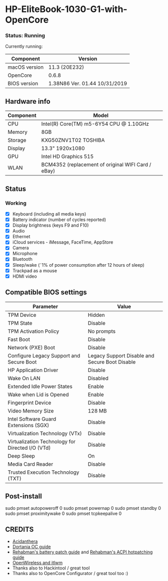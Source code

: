 # HP-EliteBook-1030-G1-with-OpenCore

### Status: Running

Currently running:

| Component     | Version      |
| ------------- | ------------ |
| macOS version | 11.3 (20E232) |
| OpenCore      | 0.6.8        |
| BIOS version  | 1.38N86 Ver. 01.44  10/31/2019        |

## Hardware info

| Component | Model                                   |
| --------- | --------------------------------------- |
| CPU       | Intel(R) Core(TM) m5-6Y54 CPU @ 1.10GHz    |
| Memory    | 8GB                       |
| Storage   | KXG50ZNV1T02 TOSHIBA                 |
| Display   | 13.3" 1920x1080                 |
| GPU       | Intel HD Graphics 515                          |
| WLAN      | BCM4352 (replacement of original WIFI Card / eBay) |

## Status

### Working

- [x] Keyboard (including all media keys)
- [x] Battery indicator (number of cycles reported)
- [x] Display brightness (keys F9 and F10)
- [x] Audio
- [x] Ethernet
- [x] iCloud services - iMessage, FaceTime, AppStore
- [x] Camera
- [x] Microphone
- [x] Bluetooth
- [x] Sleep/wake (˜1% of power consumption after 12 hours of sleep)
- [x] Trackpad as a mouse
- [x] HDMI video

## Compatible BIOS settings

| Parameter     | Value      |
| ------------- | ------------ |
| TPM Device | Hidden |
| TPM State | Disable |
| TPM Activation Policy | No prompts |
| Fast Boot | Disable |
| Network (PXE) Boot | Disable |
| Configure Legacy Support and Secure Boot | Legacy Support Disable and Secure Boot Disable |
| HP Application Driver | Disable |
| Wake On LAN | Disabled |
| Extended Idle Power States | Enable |
| Wake when Lid is Opened | Enable |
| Fingerprint Device | Disable |
| Video Memory Size | 128 MB |
| Intel Software Guard Extensions (SGX) | Disable |
| Virtualization Technology (VTx) | Disable |
| Virtualization Technology for Directed I/O (VTd) | Disable |
| Deep Sleep | On |
| Media Card Reader | Disable | 
| Trusted Execution Technology (TXT) | Disable | 
  
## Post-install

sudo pmset autopoweroff 0
sudo pmset powernap 0
sudo pmset standby 0
sudo pmset proximitywake 0
sudo pmset tcpkeepalive 0

## CREDITS

- [Acidanthera](https://github.com/acidanthera)
- [Dortania OC guide](https://dortania.github.io/OpenCore-Install-Guide/)
- [Rehabman's battery patch guide](https://www.tonymacx86.com/threads/guide-how-to-patch-dsdt-for-working-battery-status.116102/) and [Rehabman's ACPI hotpatching guide](https://www.tonymacx86.com/threads/guide-using-clover-to-hotpatch-acpi.200137/)
- [OpenWireless and itlwm](https://github.com/OpenIntelWireless/itlwm)
- Thanks also to Hackintool / great tool
- Thanks also to OpenCore Configurator / great tool too :)
